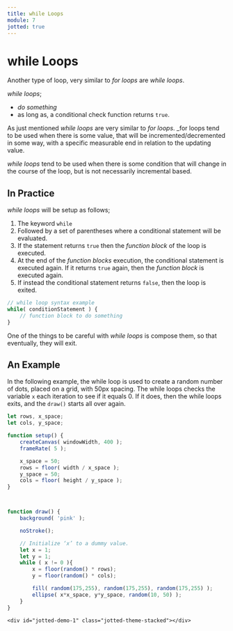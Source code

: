 ```yaml
---
title: while Loops
module: 7
jotted: true
---
```


# while Loops

Another type of loop, very similar to _for loops_ are _while loops_.

_while loops_;

- _do something_
- as long as, a conditional check function returns `true`.

As just mentioned _while loops_ are very similar to _for loops_. _for loops tend to be used when there is some value, that will be incremented/decremented in some way, with a specific measurable end in relation to the updating value.

_while loops_ tend to be used when there is some condition that will change in the course of the loop, but is not necessarily incremental based.

## In Practice

_while loops_ will be setup as follows;

1. The keyword `while`
2. Followed by a set of parentheses where a conditional statement will be evaluated.
3. If the statement returns `true` then the _function block_ of the loop is executed.
4. At the end of the _function blocks_ execution, the conditional statement is executed again. If it returns `true` again, then the _function block_ is executed again.
5. If instead the conditional statement returns `false`, then the loop is exited.

```js
// while loop syntax example
while( conditionStatement ) {
	// function block to do something
}
```

One of the things to be careful with _while loops_ is compose them, so that eventually, they will exit.


## An Example

In the following example, the while loop is used to create a random number of dots, placed on a grid, with 50px spacing.  The while loops checks the variable `x` each iteration to see if it equals 0. If it does, then the while loops exits, and the `draw()` starts all over again.

```js
let rows, x_space;
let cols, y_space;

function setup() {
	createCanvas( windowWidth, 400 );
	frameRate( 5 );

	x_space = 50;
	rows = floor( width / x_space );
	y_space = 50;
	cols = floor( height / y_space );
}



function draw() {
	background( 'pink' );

	noStroke();

	// Initialize ‘x’ to a dummy value.
	let x = 1;
	let y = 1;
	while ( x != 0 ){
		x = floor(random() * rows);
		y = floor(random() * cols);

		fill( random(175,255), random(175,255), random(175,255) );
		ellipse( x*x_space, y*y_space, random(10, 50) );
	}
}
```


	<div id="jotted-demo-1" class="jotted-theme-stacked"></div>

<script>
	new Jotted(document.querySelector("#jotted-demo-1"), {
	files: [
		{
			type: "js",
			url:"https://raw.githubusercontent.com/Montana-Media-Arts/120_CreativeCoding/master/lecture_code/08/12_while_01/sketch.js"
		},
		{
			type: "html",
			url:"../../../p5_resources/index.html"
        }
    ],
    showBlank: false,
    showResult: true,
    plugins: [
        { name: 'ace', options: { "maxLines": 50 } },
        // { name: 'console', options: { autoClear: true } },
    ]
});

| [**[ Code Download ]**](https://github.com/Montana-Media-Arts/120_CreativeCoding/raw/master/lecture_code/08/12_while_01/12_while_01.zip) | [**[ View on GitHub ]**](https://github.com/Montana-Media-Arts/120_CreativeCoding/raw/master/lecture_code/08/12_while_01/) | [**[ Live Example ]**](https://montana-media-arts.github.io/120_CreativeCoding/lecture_code/08/12_while_01/) |
